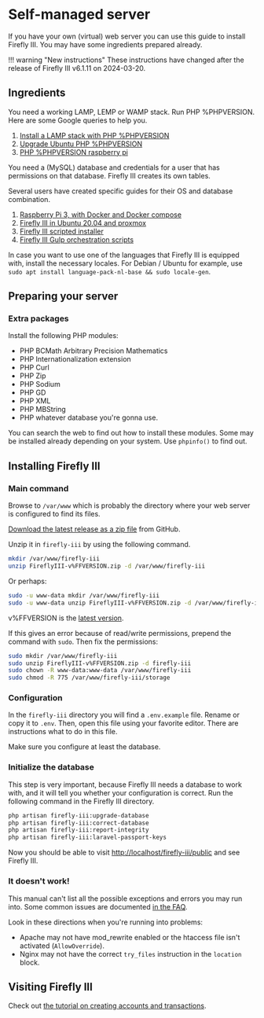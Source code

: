 # Self-managed server

If you have your own (virtual) web server you can use this guide to install Firefly III. You may have some ingredients prepared already.

!!! warning "New instructions"
    These instructions have changed after the release of Firefly III v6.1.11 on 2024-03-20.

## Ingredients

You need a working LAMP, LEMP or WAMP stack. Run PHP %PHPVERSION. Here are some Google queries to help you.

1. [Install a LAMP stack with PHP %PHPVERSION](https://www.google.com/search?q=lamp+stack+php+%PHPVERSION)
2. [Upgrade Ubuntu PHP %PHPVERSION](https://www.google.com/search?q=upgrade+ubuntu+php+%PHPVERSION)
3. [PHP %PHPVERSION raspberry pi](https://www.google.nl/search?q=PHP+%PHPVERSION+raspberry+pi)

You need a (MySQL) database and credentials for a user that has permissions on that database. Firefly III creates its own tables.

Several users have created specific guides for their OS and database combination. 

1. [Raspberry Pi 3, with Docker and Docker compose](https://gist.github.com/josephbadow/588c2ae961231fe338c459127c7d835b)
2. [Firefly III in Ubuntu 20.04 and proxmox](https://gist.github.com/Engr-AllanG/34e77a08e1482284763fff429cdd92fa)
3. [Firefly III scripted installer](https://github.com/runlevel-4/firefly-iii-automation)
4. [Firefly III Gulp orchestration scripts](https://github.com/sidyes/firefly-iii-gulp)

In case you want to use one of the languages that Firefly III is equipped with, install the necessary locales. For Debian / Ubuntu for example, use `sudo apt install language-pack-nl-base && sudo locale-gen`.

## Preparing your server

### Extra packages

Install the following PHP modules:

* PHP BCMath Arbitrary Precision Mathematics
* PHP Internationalization extension
* PHP Curl
* PHP Zip
* PHP Sodium
* PHP GD
* PHP XML
* PHP MBString
* PHP whatever database you're gonna use.

You can search the web to find out how to install these modules. Some may be installed already depending on your system. Use `phpinfo()` to find out.

## Installing Firefly III

### Main command

Browse to `/var/www` which is probably the directory where your web server is configured to find its files.

[Download the latest release as a zip file](https://github.com/firefly-iii/firefly-iii/releases/download/v%FFVERSION/FireflyIII-v%FFVERSION.zip) from GitHub.

Unzip it in `firefly-iii` by using the following command.

```bash
mkdir /var/www/firefly-iii
unzip FireflyIII-v%FFVERSION.zip -d /var/www/firefly-iii
```

Or perhaps:

```bash
sudo -u www-data mkdir /var/www/firefly-iii
sudo -u www-data unzip FireflyIII-v%FFVERSION.zip -d /var/www/firefly-iii
```

v%FFVERSION is the [latest version](https://version.firefly-iii.org/).

If this gives an error because of read/write permissions, prepend the command with `sudo`. Then fix the permissions:

```bash
sudo mkdir /var/www/firefly-iii
sudo unzip FireflyIII-v%FFVERSION.zip -d firefly-iii
sudo chown -R www-data:www-data /var/www/firefly-iii
sudo chmod -R 775 /var/www/firefly-iii/storage
```

### Configuration

In the `firefly-iii` directory you will find a `.env.example` file. Rename or copy it to `.env`. Then, open this file using your favorite editor. There are instructions what to do in this file.

Make sure you configure at least the database.

### Initialize the database

This step is very important, because Firefly III needs a database to work with, and it will tell you whether your configuration is correct. Run the following command in the Firefly III directory.

```bash
php artisan firefly-iii:upgrade-database
php artisan firefly-iii:correct-database
php artisan firefly-iii:report-integrity
php artisan firefly-iii:laravel-passport-keys
```

Now you should be able to visit [http://localhost/firefly-iii/public](http://localhost/firefly-iii/public) and see Firefly III.

### It doesn't work!

This manual can't list all the possible exceptions and errors you may run into. Some common issues are documented [in the FAQ](../../../references/faq/install.md).

Look in these directions when you're running into problems:

* Apache may not have mod_rewrite enabled or the htaccess file isn't activated (`AllowOverride`).
* Nginx may not have the correct `try_files` instruction in the `location` block.

## Visiting Firefly III

Check out [the tutorial on creating accounts and transactions](../../../tutorials/finances/first-steps.md).
